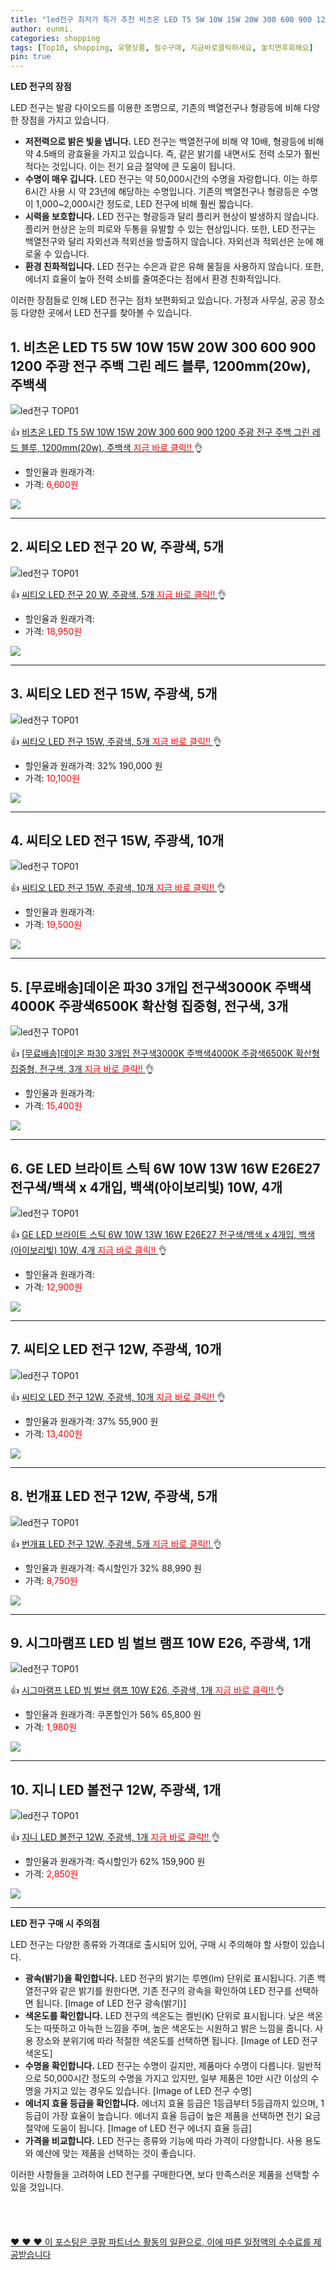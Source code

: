 ```yaml
---
title: "led전구 최저가 특가 추천 비츠온 LED T5 5W 10W 15W 20W 300 600 900 1200 주광 전구 주백 그린 레드 블루, 1200mm( 비교 장점 구매가이드"
author: eunmi.
categories: shopping
tags: [Top10, shopping, 유행상품, 필수구매, 지금바로클릭하세요, 놓치면후회해요]
pin: true
---
```

**LED 전구의 장점**

LED 전구는 발광 다이오드를 이용한 조명으로, 기존의 백열전구나 형광등에 비해 다양한 장점을 가지고 있습니다.

* **저전력으로 밝은 빛을 냅니다.** LED 전구는 백열전구에 비해 약 10배, 형광등에 비해 약 4.5배의 광효율을 가지고 있습니다. 즉, 같은 밝기를 내면서도 전력 소모가 훨씬 적다는 것입니다. 이는 전기 요금 절약에 큰 도움이 됩니다.
* **수명이 매우 깁니다.** LED 전구는 약 50,000시간의 수명을 자랑합니다. 이는 하루 6시간 사용 시 약 23년에 해당하는 수명입니다. 기존의 백열전구나 형광등은 수명이 1,000~2,000시간 정도로, LED 전구에 비해 훨씬 짧습니다.
* **시력을 보호합니다.** LED 전구는 형광등과 달리 플리커 현상이 발생하지 않습니다. 플리커 현상은 눈의 피로와 두통을 유발할 수 있는 현상입니다. 또한, LED 전구는 백열전구와 달리 자외선과 적외선을 방출하지 않습니다. 자외선과 적외선은 눈에 해로울 수 있습니다.
* **환경 친화적입니다.** LED 전구는 수은과 같은 유해 물질을 사용하지 않습니다. 또한, 에너지 효율이 높아 전력 소비를 줄여준다는 점에서 환경 친화적입니다.

이러한 장점들로 인해 LED 전구는 점차 보편화되고 있습니다. 가정과 사무실, 공공 장소 등 다양한 곳에서 LED 전구를 찾아볼 수 있습니다.

   

## 1. 비츠온 LED T5 5W 10W 15W 20W 300 600 900 1200 주광 전구 주백 그린 레드 블루, 1200mm(20w), 주백색

![led전구 TOP01](https://thumbnail9.coupangcdn.com/thumbnails/remote/230x230ex/image/vendor_inventory/537e/476cf7416a3f3d4475dba9f886455907a278da5eead3bf567db1fcf99916.jpeg)


👍 [비츠온 LED T5 5W 10W 15W 20W 300 600 900 1200 주광 전구 주백 그린 레드 블루, 1200mm(20w), 주백색 <font color=red> 지금 바로 클릭!! </font> ](https://link.coupang.com/re/AFFSDP?lptag=AF3617701&subid=GithubCoopas&pageKey=7693871097&traceid=V0-153&itemId=20581512417&vendorItemId=87656642492) 👌 


- 할인율과 원래가격: 
- 가격: <span style='color:red'>6,600원</span>

[![](/discount_price.png)](https://link.coupang.com/re/AFFSDP?lptag=AF3617701&subid=GithubCoopas&pageKey=7693871097&traceid=V0-153&itemId=20581512417&vendorItemId=87656642492)

---


   

## 2. 씨티오 LED 전구 20 W, 주광색, 5개

![led전구 TOP01](https://thumbnail10.coupangcdn.com/thumbnails/remote/230x230ex/image/retail/images/3146944381801362-9a254183-7988-49b4-9d16-4fa6852ea8a2.jpg)


👍 [씨티오 LED 전구 20 W, 주광색, 5개 <font color=red> 지금 바로 클릭!! </font> ](https://link.coupang.com/re/AFFSDP?lptag=AF3617701&subid=GithubCoopas&pageKey=6725716320&traceid=V0-153&itemId=15654691537&vendorItemId=3365623927) 👌 


- 할인율과 원래가격: 
- 가격: <span style='color:red'>18,950원</span>

[![](/discount_price.png)](https://link.coupang.com/re/AFFSDP?lptag=AF3617701&subid=GithubCoopas&pageKey=6725716320&traceid=V0-153&itemId=15654691537&vendorItemId=3365623927)

---


   

## 3. 씨티오 LED 전구 15W, 주광색, 5개

![led전구 TOP01](https://thumbnail7.coupangcdn.com/thumbnails/remote/230x230ex/image/retail/images/18180253649396-71d6d311-13f7-45c0-bbcd-85a45481eb81.jpg)


👍 [씨티오 LED 전구 15W, 주광색, 5개 <font color=red> 지금 바로 클릭!! </font> ](https://link.coupang.com/re/AFFSDP?lptag=AF3617701&subid=GithubCoopas&pageKey=6725714806&traceid=V0-153&itemId=15654681766&vendorItemId=3365623909) 👌 


- 할인율과 원래가격: 32%  190,000   원
- 가격: <span style='color:red'>10,100원</span>

[![](/discount_price.png)](https://link.coupang.com/re/AFFSDP?lptag=AF3617701&subid=GithubCoopas&pageKey=6725714806&traceid=V0-153&itemId=15654681766&vendorItemId=3365623909)

---


   

## 4. 씨티오 LED 전구 15W, 주광색, 10개

![led전구 TOP01](https://thumbnail8.coupangcdn.com/thumbnails/remote/230x230ex/image/retail/images/18083402002987-c72b2041-6e86-4690-84b5-47412529e605.jpg)


👍 [씨티오 LED 전구 15W, 주광색, 10개 <font color=red> 지금 바로 클릭!! </font> ](https://link.coupang.com/re/AFFSDP?lptag=AF3617701&subid=GithubCoopas&pageKey=6725714806&traceid=V0-153&itemId=15654684942&vendorItemId=3365623924) 👌 


- 할인율과 원래가격: 
- 가격: <span style='color:red'>19,500원</span>

[![](/discount_price.png)](https://link.coupang.com/re/AFFSDP?lptag=AF3617701&subid=GithubCoopas&pageKey=6725714806&traceid=V0-153&itemId=15654684942&vendorItemId=3365623924)

---


   

## 5. [무료배송]데이온 파30 3개입 전구색3000K 주백색4000K 주광색6500K 확산형 집중형, 전구색, 3개

![led전구 TOP01](https://thumbnail9.coupangcdn.com/thumbnails/remote/230x230ex/image/vendor_inventory/9923/ceb2a4707f20b305b409b566b595a87d36502be9a10eee5b81e083e59bfd.png)


👍 [[무료배송]데이온 파30 3개입 전구색3000K 주백색4000K 주광색6500K 확산형 집중형, 전구색, 3개 <font color=red> 지금 바로 클릭!! </font> ](https://link.coupang.com/re/AFFSDP?lptag=AF3617701&subid=GithubCoopas&pageKey=5069513277&traceid=V0-153&itemId=6857809541&vendorItemId=74150525020) 👌 


- 할인율과 원래가격: 
- 가격: <span style='color:red'>15,400원</span>

[![](/discount_price.png)](https://link.coupang.com/re/AFFSDP?lptag=AF3617701&subid=GithubCoopas&pageKey=5069513277&traceid=V0-153&itemId=6857809541&vendorItemId=74150525020)

---


   

## 6. GE LED 브라이트 스틱 6W 10W 13W 16W E26E27 전구색/백색 x 4개입, 백색(아이보리빛) 10W, 4개

![led전구 TOP01](https://thumbnail10.coupangcdn.com/thumbnails/remote/230x230ex/image/vendor_inventory/ba33/65719f445c2da2bb2e72b645d5b4b43a04e0a8a09649e61f8dcfbc2d75e9.jpg)


👍 [GE LED 브라이트 스틱 6W 10W 13W 16W E26E27 전구색/백색 x 4개입, 백색(아이보리빛) 10W, 4개 <font color=red> 지금 바로 클릭!! </font> ](https://link.coupang.com/re/AFFSDP?lptag=AF3617701&subid=GithubCoopas&pageKey=6577797032&traceid=V0-153&itemId=15122193894&vendorItemId=82029905583) 👌 


- 할인율과 원래가격: 
- 가격: <span style='color:red'>12,900원</span>

[![](/discount_price.png)](https://link.coupang.com/re/AFFSDP?lptag=AF3617701&subid=GithubCoopas&pageKey=6577797032&traceid=V0-153&itemId=15122193894&vendorItemId=82029905583)

---


   

## 7. 씨티오 LED 전구 12W, 주광색, 10개

![led전구 TOP01](https://thumbnail7.coupangcdn.com/thumbnails/remote/230x230ex/image/product/image/vendoritem/2019/04/29/3365623904/ae0dbeeb-53b4-4110-bb81-6705a5a0f52b.jpg)


👍 [씨티오 LED 전구 12W, 주광색, 10개 <font color=red> 지금 바로 클릭!! </font> ](https://link.coupang.com/re/AFFSDP?lptag=AF3617701&subid=GithubCoopas&pageKey=7219520094&traceid=V0-153&itemId=18291467485&vendorItemId=3365623904) 👌 


- 할인율과 원래가격: 37%  55,900   원
- 가격: <span style='color:red'>13,400원</span>

[![](/discount_price.png)](https://link.coupang.com/re/AFFSDP?lptag=AF3617701&subid=GithubCoopas&pageKey=7219520094&traceid=V0-153&itemId=18291467485&vendorItemId=3365623904)

---


   

## 8. 번개표 LED 전구 12W, 주광색, 5개

![led전구 TOP01](https://thumbnail6.coupangcdn.com/thumbnails/remote/230x230ex/image/retail/images/7133087025454068-026dd1d5-acab-42fd-95b7-81687e638fac.jpg)


👍 [번개표 LED 전구 12W, 주광색, 5개 <font color=red> 지금 바로 클릭!! </font> ](https://link.coupang.com/re/AFFSDP?lptag=AF3617701&subid=GithubCoopas&pageKey=4383546017&traceid=V0-153&itemId=5185965794&vendorItemId=72495185297) 👌 


- 할인율과 원래가격: 즉시할인가 32%  88,990   원
- 가격: <span style='color:red'>8,750원</span>

[![](/discount_price.png)](https://link.coupang.com/re/AFFSDP?lptag=AF3617701&subid=GithubCoopas&pageKey=4383546017&traceid=V0-153&itemId=5185965794&vendorItemId=72495185297)

---


   

## 9. 시그마램프 LED 빔 벌브 램프 10W E26, 주광색, 1개

![led전구 TOP01](https://thumbnail10.coupangcdn.com/thumbnails/remote/230x230ex/image/retail/images/2017/11/24/11/6/124d0580-bf8c-49f4-adc6-591ce2dbc1bf.jpg)


👍 [시그마램프 LED 빔 벌브 램프 10W E26, 주광색, 1개 <font color=red> 지금 바로 클릭!! </font> ](https://link.coupang.com/re/AFFSDP?lptag=AF3617701&subid=GithubCoopas&pageKey=49098109&traceid=V0-153&itemId=174035112&vendorItemId=3416311824) 👌 


- 할인율과 원래가격: 쿠폰할인가 56%  65,800   원
- 가격: <span style='color:red'>1,980원</span>

[![](/discount_price.png)](https://link.coupang.com/re/AFFSDP?lptag=AF3617701&subid=GithubCoopas&pageKey=49098109&traceid=V0-153&itemId=174035112&vendorItemId=3416311824)

---


   

## 10. 지니 LED 볼전구 12W, 주광색, 1개

![led전구 TOP01](https://thumbnail10.coupangcdn.com/thumbnails/remote/230x230ex/image/product/image/vendoritem/2016/10/05/3010979612/d5cfe67e-8fca-4bae-88dd-31e5e35daf87.jpg)


👍 [지니 LED 볼전구 12W, 주광색, 1개 <font color=red> 지금 바로 클릭!! </font> ](https://link.coupang.com/re/AFFSDP?lptag=AF3617701&subid=GithubCoopas&pageKey=1826194&traceid=V0-153&itemId=8020636&vendorItemId=3010979612) 👌 


- 할인율과 원래가격: 즉시할인가 62%  159,900   원
- 가격: <span style='color:red'>2,850원</span>

[![](/discount_price.png)](https://link.coupang.com/re/AFFSDP?lptag=AF3617701&subid=GithubCoopas&pageKey=1826194&traceid=V0-153&itemId=8020636&vendorItemId=3010979612)

---
**LED 전구 구매 시 주의점**

LED 전구는 다양한 종류와 가격대로 출시되어 있어, 구매 시 주의해야 할 사항이 있습니다.

* **광속(밝기)을 확인합니다.** LED 전구의 밝기는 루멘(lm) 단위로 표시됩니다. 기존 백열전구와 같은 밝기를 원한다면, 기존 전구의 광속을 확인하여 LED 전구를 선택하면 됩니다.
[Image of LED 전구 광속(밝기)]
* **색온도를 확인합니다.** LED 전구의 색온도는 켈빈(K) 단위로 표시됩니다. 낮은 색온도는 따뜻하고 아늑한 느낌을 주며, 높은 색온도는 시원하고 밝은 느낌을 줍니다. 사용 장소와 분위기에 따라 적절한 색온도를 선택하면 됩니다.
[Image of LED 전구 색온도]
* **수명을 확인합니다.** LED 전구는 수명이 길지만, 제품마다 수명이 다릅니다. 일반적으로 50,000시간 정도의 수명을 가지고 있지만, 일부 제품은 10만 시간 이상의 수명을 가지고 있는 경우도 있습니다.
[Image of LED 전구 수명]
* **에너지 효율 등급을 확인합니다.** 에너지 효율 등급은 1등급부터 5등급까지 있으며, 1등급이 가장 효율이 높습니다. 에너지 효율 등급이 높은 제품을 선택하면 전기 요금 절약에 도움이 됩니다.
[Image of LED 전구 에너지 효율 등급]
* **가격을 비교합니다.** LED 전구는 종류와 기능에 따라 가격이 다양합니다. 사용 용도와 예산에 맞는 제품을 선택하는 것이 좋습니다.

이러한 사항들을 고려하여 LED 전구를 구매한다면, 보다 만족스러운 제품을 선택할 수 있을 것입니다.<br><br><br><br><br> [ ❤ ❤ ❤ 이 포스팅은 쿠팡 파트너스 활동의 일환으로, 이에 따른 일정액의 수수료를 제공받습니다](https://link.coupang.com/a/bcEFyh)